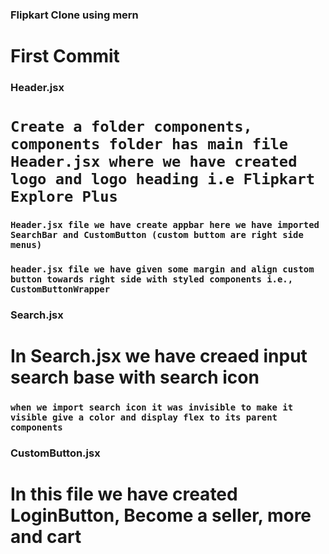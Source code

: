 ### Flipkart Clone using mern

# First Commit
### Header.jsx
# `Create a folder components, components folder has main file Header.jsx where we have created logo and logo heading i.e Flipkart Explore Plus `
 ### `Header.jsx file we have create appbar here we have imported SearchBar and CustomButton (custom buttom are right side menus) `

 ### `header.jsx file we have given some margin and align custom button towards right side with styled components i.e., CustomButtonWrapper`


 ### Search.jsx
 # In Search.jsx we have creaed input search base with search icon
 ### `when we import search icon it was invisible to make it visible give a color and display flex to its parent components`


### CustomButton.jsx
# In this file we have created LoginButton, Become a seller, more and cart

